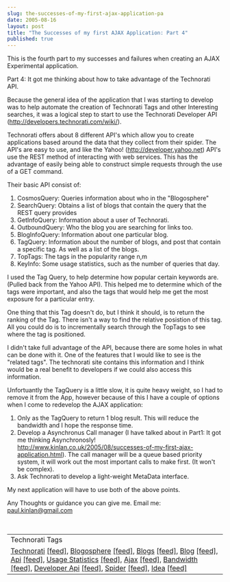```yaml
---
slug: the-successes-of-my-first-ajax-application-pa
date: 2005-08-16
layout: post
title: "The Successes of my first AJAX Application: Part 4"
published: true
---
```

This is the fourth part to my successes and failures when creating an AJAX Experimental application.<p />Part 4: It got me thinking about how to take advantage of the Technorati API.<p />Because the general idea of the application that I was starting to develop was to help automate the creation of Technorati Tags and other Interesting searches, it was a logical step to start to use the Technorati Developer API (<a href="http://developers.technorati.com/wiki/">http://developers.technorati.com/wiki/</a>).<p />Technorati offers about 8 different API's which allow you to create applications based around the data that they collect from their spider. The API's are easy to use, and like the Yahoo! (<a href="http://developer.yahoo.net">http://developer.yahoo.net</a>) API's use the REST method of interacting with web services. This has the advantage of easily being able to construct simple requests through the use of a GET command.<p />Their basic API consist of:<br /><ol>
<li>CosmosQuery: Queries information about who in the "Blogosphere" </li>
<li>SearchQuery: Obtains a list of blogs that contain the query that the REST query provides</li>
<li>GetInfoQuery: Information about a user of Technorati.</li>
<li>OutboundQuery: Who the blog you are searching for links too. </li>
<li>BlogInfoQuery: Information about one particular blog.</li>
<li>TagQuery: Information about the number of blogs, and post that contain a specific tag. As well as a list of the blogs.  </li>
<li>TopTags:  The tags in the popularity range n,m</li>
<li>KeyInfo:  Some usage statistics, such as the number of queries that day.</li>
</ol><p>I used the Tag Query, to help determine how popular certain keywords are. (Pulled back from the Yahoo API).  This helped me to determine which of the tags were important, and also the tags that would help me get the most exposure for a particular entry.</p><p>One thing that this Tag doesn't do, but I think it should, is to return the ranking of the Tag.  There isn't a way to find the relative posistion of this tag.  All you could do is to incrementally search through the TopTags to see where the tag is positioned.</p><p>I didn't take full advantage of the API, because there are some holes in what can be done with it.  One of the features that I would like to see is the "related tags".  The technorati site contains this information and I think would be a real benefit to developers if we could also access this information.</p><p>Unfortuantly the TagQuery is a little slow, it is quite heavy weight, so I had to remove it from the App, however because of this I have a couple of options when I come to redevelop the AJAX application:</p><ol>
<li>Only as the TagQuery to return 1 blog result.  This will reduce the bandwidth and I hope the response time.</li>
<li>Develop a Asynchronus Call manager (I have talked about in Part1: It got me thinking Asynchronosly! <a href="http://www.kinlan.co.uk/2005/08/successes-of-my-first-ajax-application.html">http://www.kinlan.co.uk/2005/08/successes-of-my-first-ajax-application.html</a>).  The call manager will be a queue based priority system, it will work out the most important calls to make first. (It won't be complex).</li>
<li>Ask Technorati to develop a light-weight MetaData interface.</li>
</ol><p>My next application will have to use both of the above points.</p><p>Any Thoughts or guidance you can give me.  Email me: <a href="mailto:paul.kinlan@gmail.com">paul.kinlan@gmail.com</a></p><br /><table class="TechnoratiHead TagHeader">
<tr><td>Technorati Tags</td></tr>
<tr class="Technorati"><td>
<a href="http://www.technorati.com/tag/Technorati" class="Tag" rel="tag">Technorati</a> <a href="http://feeds.technorati.com/feed/posts/tag/Technorati" class="Tag">[feed]</a>, <a href="http://www.technorati.com/tag/Blogosphere" class="Tag" rel="tag">Blogosphere</a> <a href="http://feeds.technorati.com/feed/posts/tag/Blogosphere" class="Tag">[feed]</a>, <a href="http://www.technorati.com/tag/Blogs" class="Tag" rel="tag">Blogs</a> <a href="http://feeds.technorati.com/feed/posts/tag/Blogs" class="Tag">[feed]</a>, <a href="http://www.technorati.com/tag/Blog" class="Tag" rel="tag">Blog</a> <a href="http://feeds.technorati.com/feed/posts/tag/Blog" class="Tag">[feed]</a>, <a href="http://www.technorati.com/tag/Api" class="Tag" rel="tag">Api</a> <a href="http://feeds.technorati.com/feed/posts/tag/Api" class="Tag">[feed]</a>, <a href="http://www.technorati.com/tag/Usage%20Statistics" class="Tag" rel="tag">Usage Statistics</a> <a href="http://feeds.technorati.com/feed/posts/tag/Usage%20Statistics" class="Tag">[feed]</a>, <a href="http://www.technorati.com/tag/Ajax" class="Tag" rel="tag">Ajax</a> <a href="http://feeds.technorati.com/feed/posts/tag/Ajax" class="Tag">[feed]</a>, <a href="http://www.technorati.com/tag/Bandwidth" class="Tag" rel="tag">Bandwidth</a> <a href="http://feeds.technorati.com/feed/posts/tag/Bandwidth" class="Tag">[feed]</a>, <a href="http://www.technorati.com/tag/Developer%20Api" class="Tag" rel="tag">Developer Api</a> <a href="http://feeds.technorati.com/feed/posts/tag/Developer%20Api" class="Tag">[feed]</a>, <a href="http://www.technorati.com/tag/Spider" class="Tag" rel="tag">Spider</a> <a href="http://feeds.technorati.com/feed/posts/tag/Spider" class="Tag">[feed]</a>, <a href="http://www.technorati.com/tag/Idea" class="Tag" rel="tag">Idea</a> <a href="http://feeds.technorati.com/feed/posts/tag/Idea" class="Tag">[feed]</a>
</td></tr>
</table><div class="blogger-post-footer"><img class="posterous_download_image" src="https://blogger.googleusercontent.com/tracker/8109338-112422032742373210?l=www.kinlan.co.uk%2Findex.html" height="1" alt="" width="1" /></div>

